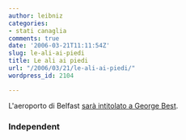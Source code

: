 ```yaml
---
author: leibniz
categories:
- stati canaglia
comments: true
date: '2006-03-21T11:11:54Z'
slug: le-ali-ai-piedi
title: Le ali ai piedi
url: "/2006/03/21/le-ali-ai-piedi/"
wordpress_id: 2104

---
```

L'aeroporto di Belfast [sarà intitolato a George Best](http://news.independent.co.uk/uk/ulster/article352650.ece).


### Independent
